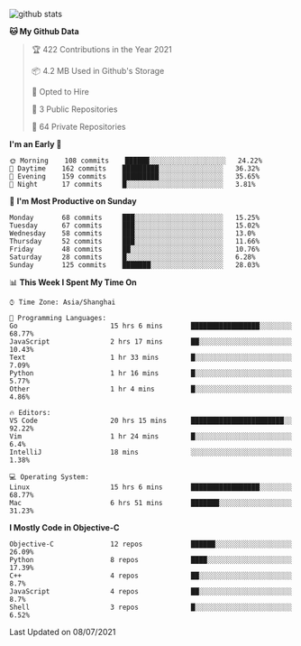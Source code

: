 
![github stats](https://github-readme-stats.vercel.app/api?username=ChesterYue&show_icons=true&count_private=true)

<!-- ![wakatime](https://github-readme-stats.vercel.app/api/wakatime?username=ChesterYue&layout=compact) -->

<!-- ![wakatime](https://github-readme-stats.vercel.app/api/top-langs/?username=ChesterYue&layout=compact) -->

<!--START_SECTION:waka-->
**🐱 My Github Data** 

> 🏆 422 Contributions in the Year 2021
 > 
> 📦 4.2 MB Used in Github's Storage 
 > 
> 💼 Opted to Hire
 > 
> 📜 3 Public Repositories 
 > 
> 🔑 64 Private Repositories  
 > 
**I'm an Early 🐤** 

```text
🌞 Morning    108 commits    ██████░░░░░░░░░░░░░░░░░░░   24.22% 
🌆 Daytime    162 commits    █████████░░░░░░░░░░░░░░░░   36.32% 
🌃 Evening    159 commits    █████████░░░░░░░░░░░░░░░░   35.65% 
🌙 Night      17 commits     █░░░░░░░░░░░░░░░░░░░░░░░░   3.81%

```
📅 **I'm Most Productive on Sunday** 

```text
Monday       68 commits     ███░░░░░░░░░░░░░░░░░░░░░░   15.25% 
Tuesday      67 commits     ███░░░░░░░░░░░░░░░░░░░░░░   15.02% 
Wednesday    58 commits     ███░░░░░░░░░░░░░░░░░░░░░░   13.0% 
Thursday     52 commits     ███░░░░░░░░░░░░░░░░░░░░░░   11.66% 
Friday       48 commits     ██░░░░░░░░░░░░░░░░░░░░░░░   10.76% 
Saturday     28 commits     █░░░░░░░░░░░░░░░░░░░░░░░░   6.28% 
Sunday       125 commits    ███████░░░░░░░░░░░░░░░░░░   28.03%

```


📊 **This Week I Spent My Time On** 

```text
⌚︎ Time Zone: Asia/Shanghai

💬 Programming Languages: 
Go                       15 hrs 6 mins       █████████████████░░░░░░░░   68.77% 
JavaScript               2 hrs 17 mins       ██░░░░░░░░░░░░░░░░░░░░░░░   10.43% 
Text                     1 hr 33 mins        █░░░░░░░░░░░░░░░░░░░░░░░░   7.09% 
Python                   1 hr 16 mins        █░░░░░░░░░░░░░░░░░░░░░░░░   5.77% 
Other                    1 hr 4 mins         █░░░░░░░░░░░░░░░░░░░░░░░░   4.86%

🔥 Editors: 
VS Code                  20 hrs 15 mins      ███████████████████████░░   92.22% 
Vim                      1 hr 24 mins        █░░░░░░░░░░░░░░░░░░░░░░░░   6.4% 
IntelliJ                 18 mins             ░░░░░░░░░░░░░░░░░░░░░░░░░   1.38%

💻 Operating System: 
Linux                    15 hrs 6 mins       █████████████████░░░░░░░░   68.77% 
Mac                      6 hrs 51 mins       ███████░░░░░░░░░░░░░░░░░░   31.23%

```

**I Mostly Code in Objective-C** 

```text
Objective-C              12 repos            ██████░░░░░░░░░░░░░░░░░░░   26.09% 
Python                   8 repos             ████░░░░░░░░░░░░░░░░░░░░░   17.39% 
C++                      4 repos             ██░░░░░░░░░░░░░░░░░░░░░░░   8.7% 
JavaScript               4 repos             ██░░░░░░░░░░░░░░░░░░░░░░░   8.7% 
Shell                    3 repos             █░░░░░░░░░░░░░░░░░░░░░░░░   6.52%

```



 Last Updated on 08/07/2021
<!--END_SECTION:waka-->